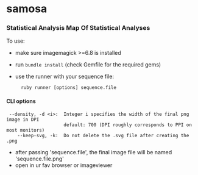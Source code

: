 samosa
======
### Statistical Analysis Map Of Statistical Analyses

To use:

* make sure imagemagick >=6.8 is installed
* run `bundle install`  (check Gemfile for the required gems)
* use the runner with your sequence file:

        ruby runner [options] sequence.file

#### CLI options

     --density, -d <i>:  Integer i specifies the width of the final png image in DPI
                         default: 700 (DPI roughly corresponds to PPI on most monitors)
        --keep-svg, -k:  Do not delete the .svg file after creating the .png

* after passing 'sequence.file', the final image file will be named 'sequence.file.png'
* open in ur fav browser or imageviewer

